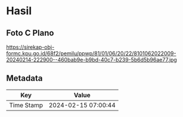 # Hasil

## Foto C Plano

https://sirekap-obj-formc.kpu.go.id/68f2/pemilu/ppwp/81/01/06/20/22/8101062022009-20240214-222900--460bab9e-b9bd-40c7-b239-5b6d5b96ae77.jpg


## Metadata

| Key        | Value               |
| ---------- | ------------------- |
| Time Stamp | 2024-02-15 07:00:44 |



